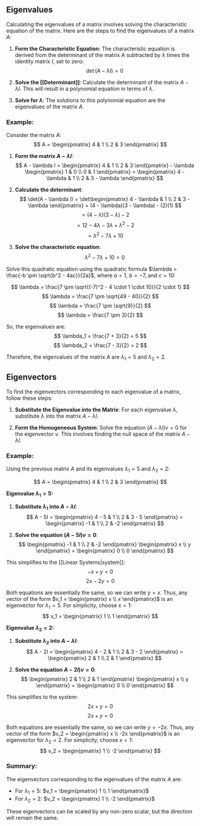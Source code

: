 ## Eigenvalues
Calculating the eigenvalues of a matrix involves solving the characteristic equation of the matrix. Here are the steps to find the eigenvalues of a matrix $A$:

1. **Form the Characteristic Equation**: The characteristic equation is derived from the determinant of the matrix $A$ subtracted by $\lambda$ times the identity matrix $I$, set to zero:
$$ \det(A - \lambda I) = 0 $$

2. **Solve the [[Determinant]]**: Calculate the determinant of the matrix $A - \lambda I$. This will result in a polynomial equation in terms of $\lambda$.

3. **Solve for $\lambda$**: The solutions to this polynomial equation are the eigenvalues of the matrix $A$.

### Example:

Consider the matrix $A$:
$$ A = \begin{pmatrix} 4 & 1 \\ 2 & 3 \end{pmatrix} $$

1. **Form the matrix $A - \lambda I$**:
$$ A - \lambda I = \begin{pmatrix} 4 & 1 \\ 2 & 3 \end{pmatrix} - \lambda \begin{pmatrix} 1 & 0 \\ 0 & 1 \end{pmatrix} = \begin{pmatrix} 4 - \lambda & 1 \\ 2 & 3 - \lambda \end{pmatrix} $$

2. **Calculate the determinant**:
$$ \det(A - \lambda I) = \det\begin{pmatrix} 4 - \lambda & 1 \\ 2 & 3 - \lambda \end{pmatrix} = (4 - \lambda)(3 - \lambda) - (2)(1) $$
$$ = (4 - \lambda)(3 - \lambda) - 2 $$
$$ = 12 - 4\lambda - 3\lambda + \lambda^2 - 2 $$
$$ = \lambda^2 - 7\lambda + 10 $$

3. **Solve the characteristic equation**:
$$ \lambda^2 - 7\lambda + 10 = 0 $$

Solve this quadratic equation using the quadratic formula $\lambda = \frac{-b \pm \sqrt{b^2 - 4ac}}{2a}$, where $a = 1$, $b = -7$, and $c = 10$:

$$ \lambda = \frac{7 \pm \sqrt{(-7)^2 - 4 \cdot 1 \cdot 10}}{2 \cdot 1} $$
$$ \lambda = \frac{7 \pm \sqrt{49 - 40}}{2} $$
$$ \lambda = \frac{7 \pm \sqrt{9}}{2} $$
$$ \lambda = \frac{7 \pm 3}{2} $$

So, the eigenvalues are:
$$ \lambda_1 = \frac{7 + 3}{2} = 5 $$
$$ \lambda_2 = \frac{7 - 3}{2} = 2 $$

Therefore, the eigenvalues of the matrix $A$ are $\lambda_1 = 5$ and $\lambda_2 = 2$.
## Eigenvectors
To find the eigenvectors corresponding to each eigenvalue of a matrix, follow these steps:

1. **Substitute the Eigenvalue into the Matrix**: For each eigenvalue $\lambda$, substitute $\lambda$ into the matrix $A - \lambda I$.

2. **Form the Homogeneous System**: Solve the equation $(A - \lambda I)v = 0$ for the eigenvector $v$. This involves finding the null space of the matrix $A - \lambda I$.

### Example:

Using the previous matrix $A$ and its eigenvalues $\lambda_1 = 5$ and $\lambda_2 = 2$:

$$ A = \begin{pmatrix} 4 & 1 \\ 2 & 3 \end{pmatrix} $$

**Eigenvalue $\lambda_1 = 5$:**

1. **Substitute $\lambda_1$ into $A - \lambda I$**:
$$ A - 5I = \begin{pmatrix} 4 - 5 & 1 \\ 2 & 3 - 5 \end{pmatrix} = \begin{pmatrix} -1 & 1 \\ 2 & -2 \end{pmatrix} $$

2. **Solve the equation $(A - 5I)v = 0$**:
$$ \begin{pmatrix} -1 & 1 \\ 2 & -2 \end{pmatrix} \begin{pmatrix} x \\ y \end{pmatrix} = \begin{pmatrix} 0 \\ 0 \end{pmatrix} $$

This simplifies to the [[Linear Systems|system]]:
$$ -x + y = 0 $$
$$ 2x - 2y = 0 $$

Both equations are essentially the same, so we can write $y = x$. Thus, any vector of the form $v_1 = \begin{pmatrix} x \\ x \end{pmatrix}$ is an eigenvector for $\lambda_1 = 5$. For simplicity, choose $x = 1$:
$$ v_1 = \begin{pmatrix} 1 \\ 1 \end{pmatrix} $$

**Eigenvalue $\lambda_2 = 2$:**

1. **Substitute $\lambda_2$ into $A - \lambda I$**:
$$ A - 2I = \begin{pmatrix} 4 - 2 & 1 \\ 2 & 3 - 2 \end{pmatrix} = \begin{pmatrix} 2 & 1 \\ 2 & 1 \end{pmatrix} $$

2. **Solve the equation $A - 2I)v = 0$**:
$$ \begin{pmatrix} 2 & 1 \\ 2 & 1 \end{pmatrix} \begin{pmatrix} x \\ y \end{pmatrix} = \begin{pmatrix} 0 \\ 0 \end{pmatrix} $$

This simplifies to the system:
$$ 2x + y = 0 $$
$$ 2x + y = 0 $$

Both equations are essentially the same, so we can write $y = -2x$. Thus, any vector of the form $v_2 = \begin{pmatrix} x \\ -2x \end{pmatrix}$ is an eigenvector for $\lambda_2 = 2$. For simplicity, choose $x = 1$:
$$ v_2 = \begin{pmatrix} 1 \\ -2 \end{pmatrix} $$

### Summary:

The eigenvectors corresponding to the eigenvalues of the matrix $A$ are:

- For $\lambda_1 = 5$: $v_1 = \begin{pmatrix} 1 \\ 1 \end{pmatrix}$
- For $\lambda_2 = 2$: $v_2 = \begin{pmatrix} 1 \\ -2 \end{pmatrix}$

These eigenvectors can be scaled by any non-zero scalar, but the direction will remain the same.